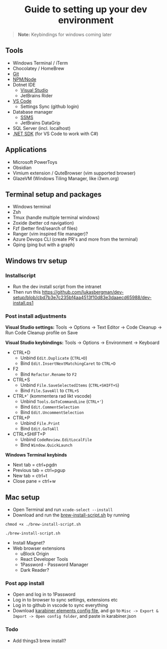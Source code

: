 <div align="center">
  
# Guide to setting up your dev environment
</div>

> **Note:** Keybindings for windows coming later

## Tools
- Windows Terminal / iTerm
- Chocolatey / HomeBrew
- [Git](https://git-scm.com/downloads)
- [NPM/Node](https://nodejs.org/en/download)
- Dotnet IDE
  - [Visual Studio](https://visualstudio.microsoft.com/downloads/)
  - JetBrains Rider
- [VS Code](https://code.visualstudio.com/Download)
  - Settings Sync (github login)
- Database manager
  - [SSMS](https://learn.microsoft.com/en-us/sql/ssms/download-sql-server-management-studio-ssms?view=sql-server-ver16)
  - JetBrains DataGrip
- SQL Server (incl. localhost)
- [.NET SDK](https://dotnet.microsoft.com/en-us/download) (for VS Code to work with C#)

## Applications
- Microsoft PowerToys
- Obsidian
- Vimium extension / QuteBrowser (vim supported browser)
- GlazeVM (Windows Tiling Manager, like i3wm.org)

## Terminal setup and packages
- Windows terminal
- Zsh
- Tmux (handle multiple terminal windows)
- Zoxide (better cd navigation)
- Fzf (better find/search of files)
- Ranger (vim inspired file manager)?
- Azure Devops CLI (create PR's and more from the terminal)
- Gping (ping but with a graph)



## Windows trv setup
### Installscript
- Run the dev install script from the intranet
- Then run this https://github.com/lukasbergman/dev-setup/blob/cbd7b3e7c235bf4aa4513f10d83e3daaecd65988/dev-install.ps1


### Post install adjustments
**Visual Studio settings:**
Tools -> Options -> Text Editor -> Code Cleanup -> Run Code Cleanup profile on Save

**Visual Studio keybindings:**
Tools -> Options -> Environment -> Keyboard
- CTRL+D
  - Unbind `Edit.Duplicate` (`CTRL+D`)
  - Bind `Edit.InsertNextMatchingCaret` to `CTRL+D`
- F2
  - Bind `Refactor.Rename` to `F2`
- CTRL+S
  - Unbind `File.SaveSelectedItems` (`CTRL+SHIFT+S`)
  - Bind `File.SaveAll` to `CTRL+S`
- CTRL+' (kommentera rad likt vscode)
  - Unbind `Tools.GoToCommandLine` (`CTRL+'`)
  - Bind `Edit.CommentSelection`
  - Bind `Edit.UncommentSelection`
- CTRL+P
  - Unbind `File.Print`
  - Bind `Edit.GoToAll`
- CTRL+SHIFT+P
  - Unbind `CodeReview.EditLocalFile`
  - Bind `Window.QuickLaunch`

**Windows Terminal keybinds**
- Next tab = ctrl+pgdn
- Previous tab = ctrl+pgup
- New tab = ctrl+t
- Close pane = ctrl+w



## Mac setup
- Open Terminal and run `xcode-select --install`
- Download and run the [brew-install-script.sh](https://github.com/lukasbergman/dev-setup/blob/main/brew-install-script.sh) by running
```
chmod +x ./brew-install-script.sh

./brew-install-script.sh
```
- Install Magnet?
- Web browser extensions
  - uBlock Origin
  - React Developer Tools
  - 1Password - Password Manager
  - Dark Reader?

### Post app install
- Open and log in to 1Password
- Log in to browser to sync settings, extensions etc
- Log in to github in vscode to sync everything
- Download [karabiner elements config file](https://github.com/lukasbergman/dev-setup/blob/main/karabiner.json), and go to `Misc -> Export & Import -> Open config folder`, and paste in karabiner.json

### Todo
- Add things3 brew install?

